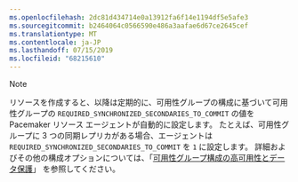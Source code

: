 ```yaml
---
ms.openlocfilehash: 2dc81d434714e0a13912fa6f14e1194df5e5afe3
ms.sourcegitcommit: b2464064c0566590e486a3aafae6d67ce2645cef
ms.translationtype: MT
ms.contentlocale: ja-JP
ms.lasthandoff: 07/15/2019
ms.locfileid: "68215610"
---
```

> [!NOTE]
> リソースを作成すると、以降は定期的に、可用性グループの構成に基づいて可用性グループの `REQUIRED_SYNCHRONIZED_SECONDARIES_TO_COMMIT` の値を Pacemaker リソース エージェントが自動的に設定します。 たとえば、可用性グループに 3 つの同期レプリカがある場合、エージェントは `REQUIRED_SYNCHRONIZED_SECONDARIES_TO_COMMIT` を `1` に設定します。 詳細およびその他の構成オプションについては、「[可用性グループ構成の高可用性とデータ保護](../linux/sql-server-linux-availability-group-ha.md)」 を参照してください。 